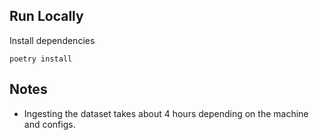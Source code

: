 
## Run Locally

Install dependencies

```
poetry install
```

## Notes 
* Ingesting the dataset takes about 4 hours depending on the machine and configs.